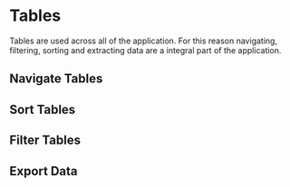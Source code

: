 # Tables

Tables are used across all of the application. For this reason navigating, filtering, sorting and extracting data are a integral part of the application.

## Navigate Tables

## Sort Tables

## Filter Tables

## Export Data
